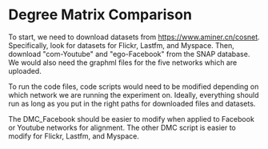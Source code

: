 # Degree Matrix Comparison

To start, we need to download datasets from https://www.aminer.cn/cosnet. Specifically, look for datasets for Flickr, Lastfm, and Myspace. Then, download "com-Youtube" and "ego-Facebook" from the SNAP database. We would also need the graphml files for the five networks which are uploaded.

To run the code files, code scripts would need to be modified depending on which network we are running the experiment on. Ideally, everything should run as long as you put in the right paths for downloaded files and datasets.

The DMC_Facebook should be easier to modify when applied to Facebook or Youtube networks for alignment. The other DMC script is easier to modify for Flickr, Lastfm, and Myspace.
